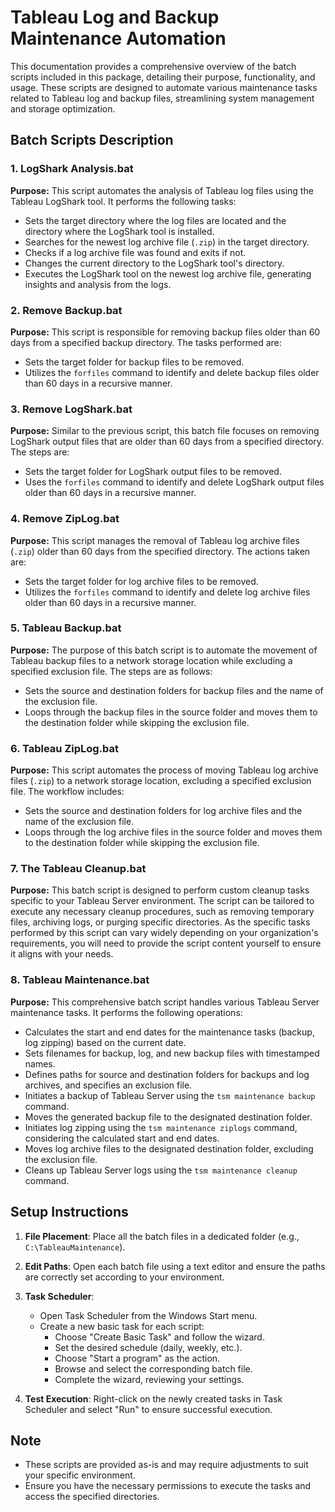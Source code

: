# Tableau Log and Backup Maintenance Automation

This documentation provides a comprehensive overview of the batch scripts included in this package, detailing their purpose, functionality, and usage. These scripts are designed to automate various maintenance tasks related to Tableau log and backup files, streamlining system management and storage optimization.

## Batch Scripts Description

### 1. LogShark Analysis.bat

**Purpose:** This script automates the analysis of Tableau log files using the Tableau LogShark tool. It performs the following tasks:

- Sets the target directory where the log files are located and the directory where the LogShark tool is installed.
- Searches for the newest log archive file (`.zip`) in the target directory.
- Checks if a log archive file was found and exits if not.
- Changes the current directory to the LogShark tool's directory.
- Executes the LogShark tool on the newest log archive file, generating insights and analysis from the logs.

### 2. Remove Backup.bat

**Purpose:** This script is responsible for removing backup files older than 60 days from a specified backup directory. The tasks performed are:

- Sets the target folder for backup files to be removed.
- Utilizes the `forfiles` command to identify and delete backup files older than 60 days in a recursive manner.

### 3. Remove LogShark.bat

**Purpose:** Similar to the previous script, this batch file focuses on removing LogShark output files that are older than 60 days from a specified directory. The steps are:

- Sets the target folder for LogShark output files to be removed.
- Uses the `forfiles` command to identify and delete LogShark output files older than 60 days in a recursive manner.

### 4. Remove ZipLog.bat

**Purpose:** This script manages the removal of Tableau log archive files (`.zip`) older than 60 days from the specified directory. The actions taken are:

- Sets the target folder for log archive files to be removed.
- Utilizes the `forfiles` command to identify and delete log archive files older than 60 days in a recursive manner.

### 5. Tableau Backup.bat

**Purpose:** The purpose of this batch script is to automate the movement of Tableau backup files to a network storage location while excluding a specified exclusion file. The steps are as follows:

- Sets the source and destination folders for backup files and the name of the exclusion file.
- Loops through the backup files in the source folder and moves them to the destination folder while skipping the exclusion file.

### 6. Tableau ZipLog.bat

**Purpose:** This script automates the process of moving Tableau log archive files (`.zip`) to a network storage location, excluding a specified exclusion file. The workflow includes:

- Sets the source and destination folders for log archive files and the name of the exclusion file.
- Loops through the log archive files in the source folder and moves them to the destination folder while skipping the exclusion file.

### 7. The Tableau Cleanup.bat
**Purpose:** This batch script is designed to perform custom cleanup tasks specific to your Tableau Server environment. The script can be tailored to execute any necessary cleanup procedures, such as removing temporary files, archiving logs, or purging specific directories. As the specific tasks performed by this script can vary widely depending on your organization's requirements, you will need to provide the script content yourself to ensure it aligns with your needs.

### 8. Tableau Maintenance.bat

**Purpose:** This comprehensive batch script handles various Tableau Server maintenance tasks. It performs the following operations:

- Calculates the start and end dates for the maintenance tasks (backup, log zipping) based on the current date.
- Sets filenames for backup, log, and new backup files with timestamped names.
- Defines paths for source and destination folders for backups and log archives, and specifies an exclusion file.
- Initiates a backup of Tableau Server using the `tsm maintenance backup` command.
- Moves the generated backup file to the designated destination folder.
- Initiates log zipping using the `tsm maintenance ziplogs` command, considering the calculated start and end dates.
- Moves log archive files to the designated destination folder, excluding the exclusion file.
- Cleans up Tableau Server logs using the `tsm maintenance cleanup` command.

## Setup Instructions

1. **File Placement**: Place all the batch files in a dedicated folder (e.g., `C:\TableauMaintenance`).

2. **Edit Paths**: Open each batch file using a text editor and ensure the paths are correctly set according to your environment.

3. **Task Scheduler**:
   - Open Task Scheduler from the Windows Start menu.
   - Create a new basic task for each script:
     - Choose "Create Basic Task" and follow the wizard.
     - Set the desired schedule (daily, weekly, etc.).
     - Choose "Start a program" as the action.
     - Browse and select the corresponding batch file.
     - Complete the wizard, reviewing your settings.

4. **Test Execution**: Right-click on the newly created tasks in Task Scheduler and select "Run" to ensure successful execution.

## Note

- These scripts are provided as-is and may require adjustments to suit your specific environment.
- Ensure you have the necessary permissions to execute the tasks and access the specified directories.
